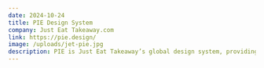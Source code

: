 ```yaml
---
date: 2024-10-24
title: PIE Design System
company: Just Eat Takeaway.com
link: https://pie.design/
image: /uploads/jet-pie.jpg
description: PIE is Just Eat Takeaway’s global design system, providing components and tools that help their teams work more efficiently, and their applications more consistent.
---
```

